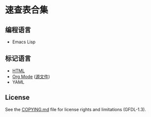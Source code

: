 # 速查表合集

## 编程语言

- Emacs Lisp

## 标记语言

- [HTML](./HTML.html)
- [Org Mode](https://shynur.github.io/CheatSheets/Org.html) ([源文件](https://github.com/shynur/.emacs.d/blob/main/docs/Org-quickstart.org))
- YAML

## License

See the [COPYING.md](./COPYING.md) file for license rights and limitations (GFDL-1.3).

<!--
Local Variables:
coding: utf-8-unix
End:
-->

